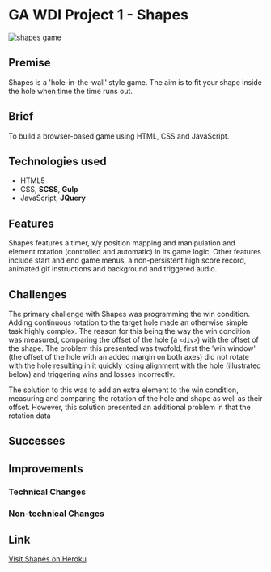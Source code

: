 # GA WDI Project 1 - Shapes

<img src="" alt="shapes game">

## Premise
Shapes is a 'hole-in-the-wall' style game.  The aim is to fit your shape inside the hole when time the time runs out.

## Brief
To build a browser-based game using HTML, CSS and JavaScript.

## Technologies used
* HTML5
* CSS, **SCSS**, **Gulp**
* JavaScript, **JQuery**

## Features
Shapes features a timer, x/y position mapping and manipulation and element rotation (controlled and automatic) in its game logic.  Other features include start and end game menus, a non-persistent high score record, animated gif instructions and background and triggered audio.

## Challenges
The primary challenge with Shapes was programming the win condition.  Adding continuous rotation to the target hole made an otherwise simple task highly complex.  The reason for this being the way the win condition was measured, comparing the offset of the hole (a `<div>`) with the offset of the shape.  The problem this presented was twofold, first the 'win window' (the offset of the hole with an added margin on both axes) did not rotate with the hole resulting in it quickly losing alignment with the hole (illustrated below) and triggering wins and losses incorrectly.

The solution to this was to add an extra element to the win condition, measuring and comparing the rotation of the hole and shape as well as their offset.  However, this solution presented an additional problem in that the rotation data 

## Successes


## Improvements

### Technical Changes

### Non-technical Changes


## Link ##
[Visit Shapes on Heroku](https://shapes-app.herokuapp.com/ "Shapes")
